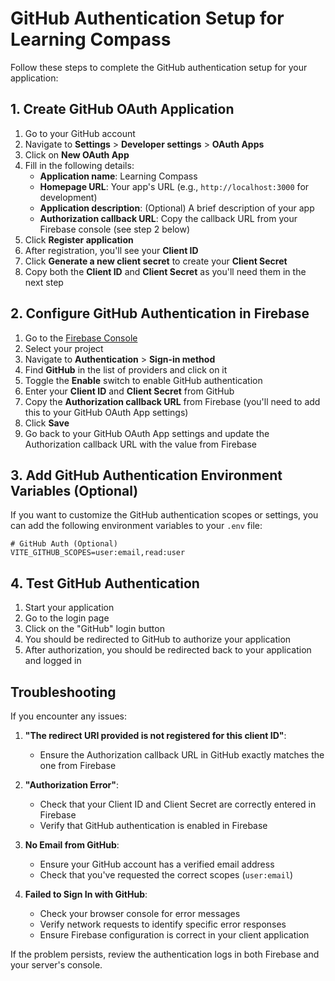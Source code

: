 # GitHub Authentication Setup for Learning Compass

Follow these steps to complete the GitHub authentication setup for your application:

## 1. Create GitHub OAuth Application

1. Go to your GitHub account
2. Navigate to **Settings** > **Developer settings** > **OAuth Apps**
3. Click on **New OAuth App**
4. Fill in the following details:
   - **Application name**: Learning Compass
   - **Homepage URL**: Your app's URL (e.g., `http://localhost:3000` for development)
   - **Application description**: (Optional) A brief description of your app
   - **Authorization callback URL**: Copy the callback URL from your Firebase console (see step 2 below)
5. Click **Register application**
6. After registration, you'll see your **Client ID**
7. Click **Generate a new client secret** to create your **Client Secret**
8. Copy both the **Client ID** and **Client Secret** as you'll need them in the next step

## 2. Configure GitHub Authentication in Firebase

1. Go to the [Firebase Console](https://console.firebase.google.com/)
2. Select your project
3. Navigate to **Authentication** > **Sign-in method**
4. Find **GitHub** in the list of providers and click on it
5. Toggle the **Enable** switch to enable GitHub authentication
6. Enter your **Client ID** and **Client Secret** from GitHub
7. Copy the **Authorization callback URL** from Firebase (you'll need to add this to your GitHub OAuth App settings)
8. Click **Save**
9. Go back to your GitHub OAuth App settings and update the Authorization callback URL with the value from Firebase

## 3. Add GitHub Authentication Environment Variables (Optional)

If you want to customize the GitHub authentication scopes or settings, you can add the following environment variables to your `.env` file:

```
# GitHub Auth (Optional)
VITE_GITHUB_SCOPES=user:email,read:user
```

## 4. Test GitHub Authentication

1. Start your application
2. Go to the login page
3. Click on the "GitHub" login button
4. You should be redirected to GitHub to authorize your application
5. After authorization, you should be redirected back to your application and logged in

## Troubleshooting

If you encounter any issues:

1. **"The redirect URI provided is not registered for this client ID"**:
   - Ensure the Authorization callback URL in GitHub exactly matches the one from Firebase

2. **"Authorization Error"**:
   - Check that your Client ID and Client Secret are correctly entered in Firebase
   - Verify that GitHub authentication is enabled in Firebase

3. **No Email from GitHub**:
   - Ensure your GitHub account has a verified email address
   - Check that you've requested the correct scopes (`user:email`)

4. **Failed to Sign In with GitHub**:
   - Check your browser console for error messages
   - Verify network requests to identify specific error responses
   - Ensure Firebase configuration is correct in your client application
   
If the problem persists, review the authentication logs in both Firebase and your server's console. 